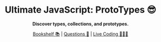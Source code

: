 <div align="center">

# Ultimate JavaScript: ProtoTypes 😎

**Discover types, collections, and prototypes.**

[Bookshelf 📚](./bookshelf.md) | [Questions 🤔](./questions.md) | [Live Coding 🧑🏼‍💻](live-coding.md)

</div>
